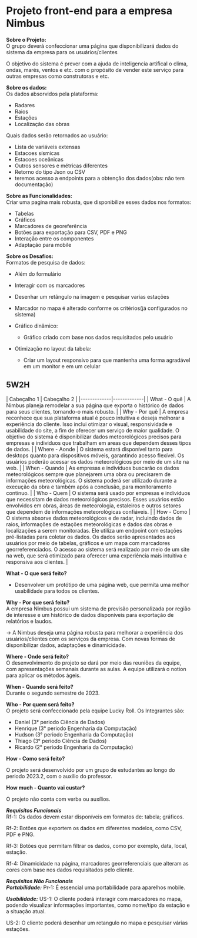 <h1>Projeto front-end para a empresa Nimbus</h1>

**Sobre o Projeto:** <br>
O grupo deverá confeccionar uma página que disponibilizará dados do sistema da empresa para os usuários/clientes

O objetivo do sistema é prever com a ajuda de inteligencia artifical o clima, ondas, marés, ventos e etc. 
com o propósito de vender este serviço para outras empresas como construtoras e etc.

**Sobre os dados:** <br>
Os dados absorvidos pela plataforma:
  * Radares
  * Raios
  * Estações
  * Localização das obras
    
Quais dados serão retornados ao usuário:
  * Lista de variáveis extensas
  * Estacoes sísmicas
  * Estacoes oceânicas
  * Outros sensores e métricas diferentes
  * Retorno do tipo Json ou CSV
  * teremos acesso a endpoints para a obtenção dos dados(obs: não tem documentação)

**Sobre as Funcionalidades:** <br>
 Criar uma pagina mais robusta, que disponibilize esses dados nos formatos:
  * Tabelas
  * Gráficos
  * Marcadores de georeferência
  * Botões para exportação para CSV, PDF e PNG
  * Interação entre os componentes
  * Adaptação para mobile

**Sobre os Desafios:** <br>
 Formatos de pesquisa de dados:
  * Além do formulário
  * Interagir com os marcadores
  * Desenhar um retângulo na imagem e pesquisar varias estações
  * Marcador no mapa é alterado conforme os critérios(já configurados no sistema)

 * Gráfico dinâmico:
   * Gráfico criado com base nos dados requisitados pelo usuário

 * Otimização no layout da tabela:
   * Criar um layout responsivo para que mantenha uma forma agradável em um monitor e em um celular

<h2>5W2H</h2>
| Cabeçalho 1 | Cabeçalho 2 |
|-------------|-------------|
| What - O quê  | A Nimbus planeja remodelar a sua página que exporta o histórico de dados para seus clientes, tornando-o mais robusto. |
| Why - Por quê  | A empresa reconhece que sua plataforma atual é pouco intuitiva e deseja melhorar a experiência do cliente.
Isso inclui otimizar o visual, responsividade e usabilidade do site, a fim de oferecer um serviço de maior qualidade.
O objetivo do sistema é disponibilizar dados meteorológicos precisos para empresas e individuos que trabalham em areas que dependem desses tipos de dados.  |
| Where - Aonde | O sistema estará disponível tanto para desktops quanto para dispositivos móveis, garantindo acesso flexível.
Os usuários poderão acessar os dados meteorológicos por meio de um site na web. |
| When - Quando | As empresas e indivíduos buscarão os dados meteorológicos sempre que planejarem uma obra ou precisarem de informações meteorológicas.
O sistema poderá ser utilizado durante a execução da obra e também após a conclusão, para monitoramento contínuo.  |
| Who - Quem | O sistema será usado por empresas e indivíduos que necessitam de dados meteorológicos precisos.
Esses usuários estão envolvidos em obras, áreas de meteorologia, estaleiros e outros setores que dependem de informações meteorológicas confiáveis.  |
| How - Como | O sistema absorve dados meteorológicos e de radar, incluindo dados de raios, informações de estações meteorológicas e dados das obras e localizações a serem monitoradas.
Ele utiliza um endpoint com estações pré-listadas para coletar os dados.
Os dados serão apresentados aos usuários por meio de tabelas, gráficos e um mapa com marcadores georreferenciados.
O acesso ao sistema será realizado por meio de um site na web, que será otimizado para oferecer uma experiência mais intuitiva e responsiva aos clientes.  |

**What - O que será feito?** <br>
- Desenvolver um protótipo de uma página web, que permita uma melhor usabilidade para todos os clientes. 

**Why - Por que será feito?** <br>
A empresa Nimbus possui um sistema de previsão personalizada por região de interesse e um histórico de dados disponíveis para exportação de relatórios e laudos.

-> A Nimbus deseja uma página robusta para melhorar a experiência dos usuários/clientes com os serviços da empresa. Com novas formas de disponibilizar dados, 
adaptações e dinamicidade.

**Where - Onde será feito?** <br>
O desenvolvimento do projeto se dará por meio das reuniões da equipe, com apresentações semanais durante as aulas.
A equipe utilizará o notion para aplicar os métodos ágeis.


**When - Quando será feito?** <br>
Durante o segundo semestre de 2023.

**Who - Por quem será feito?** <br>
 O projeto será confeccionado pela equipe Lucky Roll. Os Integrantes são:<br>
  * Daniel (3° periodo Ciência de Dados)<br>
  * Henrique (3° periodo Engenharia da Computação)<br>
  * Hudson (3° periodo Engenharia da Computação)<br>
  * Thiago (3° periodo Ciência de Dados)<br>
  * Ricardo (2° periodo Engenharia da Computação)<br>

**How - Como será feito?** <br>

O projeto será desenvolvido por um grupo de estudantes ao longo do periodo 2023.2, com o auxilio do professor.

**How much - Quanto vai custar?** <br>

O projeto não conta com verba ou auxílios.

***Requisitos Funcionais*** <br>
Rf-1: Os dados devem estar disponíveis em formatos de: 
tabela; gráficos.

Rf-2: Botões que exportem os dados em diferentes modelos, como CSV, PDF e PNG.

Rf-3: Botões que permitam filtrar os dados, como por exemplo, data, local, estação.

Rf-4: Dinamicidade na página, marcadores georreferenciais que alteram as cores com base nos dados requisitados pelo cliente.


***Requisitos Não Funcionais*** <br>
***Portabilidade:***
Pr-1: É essencial uma portabilidade para aparelhos mobile.

***Usabilidade:***
US-1: O cliente poderá interagir com marcadores no mapa, podendo visualizar informações importantes, como nome/tipo da estação e a situação atual.

US-2: O cliente poderá desenhar um retangulo no mapa e pesquisar várias estações.

